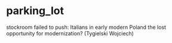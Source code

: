 # parking_lot
stockroom
failed to push:
Italians in early modern Poland the lost opportunity for modernization? (Tygielski Wojciech)
